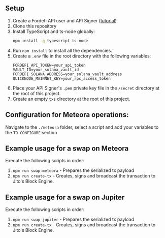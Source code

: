 ## Setup

1. Create a Fordefi API user and API Signer ([tutorial](https://docs.fordefi.com/reference/getting-started))
2. Clone this repository
3. Install TypeScript and ts-node globally:
   ```bash
   npm install -g typescript ts-node
   ```
4. Run `npm install` to install all the dependencies.
5. Create a `.env` file in the root directory with the following variables:
   ```
   FORDEFI_API_TOKEN=your_api_token
   VAULT_ID=your_solana_vault_id
   FORDEFI_SOLANA_ADDRESS=your_solana_vault_address
   QUICKNODE_MAINNET_KEY=your_rpc_access_token
   ```
6. Place your API Signer's `.pem` private key file in the `/secret` directory at the root of this project.
7. Create an empty `txs` directory at the root of this project.

## Configuration for Meteora operations:

Navigate to the `./meteora` folder, select a script and add your variables to the `TO CONFIGURE` section

## Example usage for a swap on Meteora

Execute the following scripts in order:

1. `npm run swap-meteora` - Prepares the serialized tx payload
2. `npm run create-tx` - Creates, signs and broadcast the transaction to Jito's Block Engine.

## Example usage for a swap on Jupiter

Execute the following scripts in order:

1. `npm run swap-jupiter` - Prepares the serialized tx payload
2. `npm run create-tx` - Creates, signs and broadcast the transaction to Jito's Block Engine.